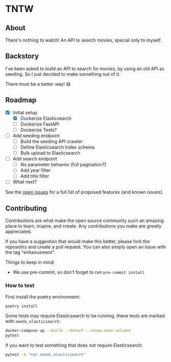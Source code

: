 # TNTW

## About

There's nothing to watch!
An API to search movies, special only to myself.

## Backstory

I've been asked to build an API to search for movies, by using an old API
as seeding. So I just decided to make something out of it.

There must be a better way! :smile:

## Roadmap

- [x] Initial setup
  - [x] Dockerize Elasticsearch
  - [ ] Dockerize FastAPI
  - [ ] Dockerize Tests?
- [ ] Add seeding endpoint
  - [ ] Build the seeding API crawler
  - [ ] Define Elasticsearch Index schema
  - [ ] Bulk upload to Elasticsearch
- [ ] Add search endpoint
  - [ ] No parameter behavior (full pagination?)
  - [ ] Add year filter
  - [ ] Add title filter
- [ ] What next?

See the [open issues][open-issues] for a full list of
proposed features (and known issues).

## Contributing

Contributions are what make the open source community such an amazing place
to learn, inspire, and create.
Any contributions you make are greatly appreciated.

If you have a suggestion that would make this better, please fork
the reposiotry and create a pull request. You can also simply open
an issue with the tag "enhancement".

Things to keep in mind:

- We use pre-commit, so don't forget to run `pre-commit install`

### How to test

First install the poetry environment:

```sh
poetry install
```

Some tests may require Elasticsearch to be running, these tests are
marked with `needs_elasticsearch`:

```sh
docker-compose up --build --detach --renew-anon-volumes
pytest
```

If you want to test something that does not require Elasticsearch:

```sh
pytest -m "not needs_elasticsearch"
```

[open-issues]: https://github.com/nramirezuy/tntw/issues
